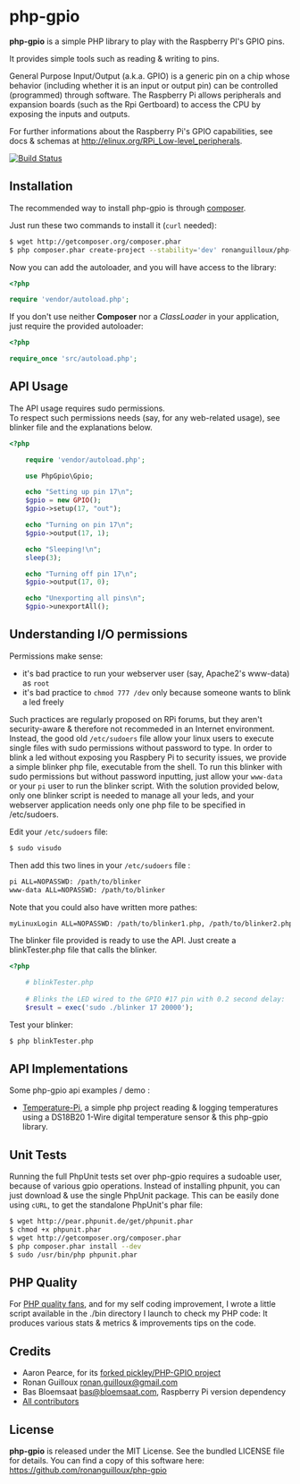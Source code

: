 php-gpio
========


**php-gpio** is a simple PHP library to play with the Raspberry PI's GPIO pins.

It provides simple tools such as reading & writing to pins.

General Purpose Input/Output (a.k.a. GPIO) is a generic pin on a chip whose behavior
(including whether it is an input or output pin) can be controlled (programmed) through software.
The Raspberry Pi allows peripherals and expansion boards (such as the Rpi Gertboard)
to access the CPU by exposing the inputs and outputs.

For further informations about the Raspberry Pi's GPIO capabilities, see docs & schemas at http://elinux.org/RPi_Low-level_peripherals.

[![Build Status](https://secure.travis-ci.org/ronanguilloux/php-gpio.png?branch=master)](http://travis-ci.org/ronanguilloux/php-gpio)


Installation
------------

The recommended way to install php-gpio is through [composer](http://getcomposer.org).

Just run these two commands to install it (`curl` needed):

``` bash
$ wget http://getcomposer.org/composer.phar
$ php composer.phar create-project --stability='dev' ronanguilloux/php-gpio intoYourPath
```

Now you can add the autoloader, and you will have access to the library:

``` php
<?php

require 'vendor/autoload.php';
```

If you don't use neither **Composer** nor a _ClassLoader_ in your application, just require the provided autoloader:

``` php
<?php

require_once 'src/autoload.php';
```


API Usage
---------

The API usage requires sudo permissions.  
To respect such permissions needs (say, for any web-related usage), see blinker file and the explanations below.

``` php
<?php

    require 'vendor/autoload.php';

    use PhpGpio\Gpio;

    echo "Setting up pin 17\n";
    $gpio = new GPIO();
    $gpio->setup(17, "out");

    echo "Turning on pin 17\n";
    $gpio->output(17, 1);

    echo "Sleeping!\n";
    sleep(3);

    echo "Turning off pin 17\n";
    $gpio->output(17, 0);

    echo "Unexporting all pins\n";
    $gpio->unexportAll();
```


Understanding I/O permissions
-----------------------------

Permissions make sense:
* it's bad practice to run your webserver user (say, Apache2's www-data) as `root`
* it's bad practice to `chmod 777 /dev` only because someone wants to blink a led freely

Such practices are regularly proposed on RPi forums, but they aren't security-aware & therefore not recommeded in an Internet environment.
Instead, the good old `/etc/sudoers` file allow your linux users to execute single files with sudo permissions without password to type.
In order to blink a led without exposing you Raspbery Pi to security issues,
we provide a simple blinker php file, executable from the shell.
To run this blinker with sudo permissions but without password inputting,
just allow your `www-data` or your `pi` user to run the blinker script.
With the solution provided below, only one blinker script is needed to manage all your leds,
and your webserver application needs only one php file to be specified in /etc/sudoers.

Edit your `/etc/sudoers` file:

``` bash
$ sudo visudo
```

Then add this two lines in your `/etc/sudoers` file :

``` bash
pi ALL=NOPASSWD: /path/to/blinker
www-data ALL=NOPASSWD: /path/to/blinker
```

Note that you could also have written more pathes:

``` bash
myLinuxLogin ALL=NOPASSWD: /path/to/blinker1.php, /path/to/blinker2.php, /path/to/blinker3.php
```

The blinker file provided is ready to use the API. Just create a blinkTester.php file that calls the blinker.

``` php
<?php

    # blinkTester.php
    
    # Blinks the LED wired to the GPIO #17 pin with 0.2 second delay:
    $result = exec('sudo ./blinker 17 20000');
```

Test your blinker:

``` bash
$ php blinkTester.php
```


API Implementations
-------------------

Some php-gpio api examples / demo :

* [Temperature-Pi](https://github.com/ronanguilloux/temperature-pi), a simple php project reading & logging temperatures using a DS18B20 1-Wire digital temperature sensor & this php-gpio library.


Unit Tests
----------

Running the full PhpUnit tests set over php-gpio requires a sudoable user, because of various gpio operations.
Instead of installing phpunit, you can just download & use the single PhpUnit package.
This can be easily done using `cURL`, to get the standalone PhpUnit's phar file:

``` bash
$ wget http://pear.phpunit.de/get/phpunit.phar
$ chmod +x phpunit.phar
$ wget http://getcomposer.org/composer.phar
$ php composer.phar install --dev
$ sudo /usr/bin/php phpunit.phar
```


PHP Quality
-----------

For [PHP quality fans](http://phpqatools.org), and for my self coding improvement, I wrote a little script available in the ./bin directory I launch to check my PHP code: It produces various stats & metrics & improvements tips on the code.


Credits
-------

* Aaron Pearce, for its [forked pickley/PHP-GPIO project](https://github.com/pickley/PHP-GPIO)
* Ronan Guilloux <ronan.guilloux@gmail.com>
* Bas Bloemsaat <bas@bloemsaat.com>, Raspberry Pi version dependency
* [All contributors](https://github.com/ronanguilloux/php-gpio/contributors)


License
-------

**php-gpio** is released under the MIT License. See the bundled LICENSE file for details.
You can find a copy of this software here: https://github.com/ronanguilloux/php-gpio
